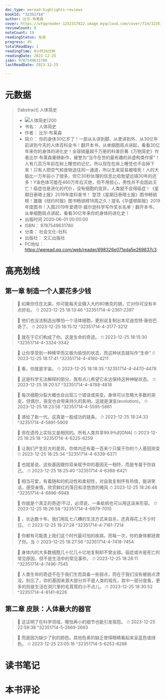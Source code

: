```yaml
---
doc_type: weread-highlights-reviews
bookId: "32351714"
author: 比尔·布莱森
cover: https://wfqqreader-1252317822.image.myqcloud.com/cover/714/32351714/t7_32351714.jpg
reviewCount: 0
noteCount: 19
readingStatus: 在读
progress: 4%
totalReadDay: 1
readingTime: 0小时26分钟
readingDate: 2023-12-25
isbn: 9787549631780
lastReadDate: 2023-12-25

---
```

# 元数据
> [!abstract] 人体简史
> - ![ 人体简史|200](https://wfqqreader-1252317822.image.myqcloud.com/cover/714/32351714/t7_32351714.jpg)
> - 书名： 人体简史
> - 作者： 比尔·布莱森
> - 简介： 你的身体30亿岁了！一部从头讲到脚、从里讲到外、从30亿年前讲到今天的人体百科全书！翻开本书，从单细胞斑点讲起，看看30亿年来你的身体的进化史！全球销量超千万册的科普巨著《万物简史》作者比尔·布莱森重磅新作，被誉为“当今在世的最有趣的非虚构类作家”！人有几百万年前在树上睡觉的记忆，所以现在在床上睡觉也不会掉下来！只有人把空气和食物送往同一通道，所以生来容易被噎死！人的大脑比一万年前小了很多，但它30秒处理的信息比哈勃望远镜30年的还多！Y染色体可能在460万年后灭绝，但不用担心，男性并不会因此灭亡！癌症也是进化的代价，没有细胞的变异，人类就不会得癌症！《星期日泰晤士报》2019年度科普书！ 登顶《星期日泰晤士报》图书畅销榜！雄踞《纽约时报》图书畅销榜18周之久！提名《华盛顿邮报》2019年度图书！入围2019年爱德华·威尔逊科学写作奖长名单！翻开本书，从单细胞斑点讲起，看看30亿年来你的身体的进化史！
> - 出版时间 2020-06-01 00:00:00
> - ISBN： 9787549631780
> - 分类： 社会文化-社科
> - 出版社： 文汇出版社
> - PC地址：https://weread.qq.com/web/reader/698326e071eda5e269837c3

# 高亮划线

## 第一章 制造一个人要花多少钱

> 📌 如果你住在北美，你可能每天会摄入大约80微克的镉，它对你可没有半点好处。 
> ⏱ 2023-12-25 18:13:46 ^32351714-4-2361-2397

> 📌 他们也没法制造出哪怕一个活体细胞，更别说复制出本尼迪克特·康伯巴奇了。 
> ⏱ 2023-12-25 18:15:12 ^32351714-4-3177-3212

> 📌 就在于它们构成了你。这是生命的奇迹。 
> ⏱ 2023-12-25 18:15:30 ^32351714-4-3324-3342

> 📌 让你享受到一种稀罕而又极为愉悦的状态，而这种状态就叫作“生命” 
> ⏱ 2023-12-25 18:17:41 ^32351714-4-4180-4211

> 📌 看，你就是宇宙。 
> ⏱ 2023-12-25 18:18:35 ^32351714-4-4470-4478

> 📌 这是科学无法解释的部分。我有点儿希望它永远保持这种神秘状态。 
> ⏱ 2023-12-25 18:20:57 ^32351714-4-4788-4818

> 📌 每次细胞分裂大概也会出现三个错误或突变。身体可以忽略大多数的突变，但偶尔，突变也会带来持久的影响。这就是演变(evolution)。 
> ⏱ 2023-12-25 18:23:58 ^32351714-4-5595-5661

> 📌 递给了新一代。这真是一股成功的链条。 
> ⏱ 2023-12-25 18:24:33 ^32351714-4-5891-5909

> 📌 但在遗传上实际又是相同的。所有人类共享99.9％的DNA[ 
> ⏱ 2023-12-25 18:25:18 ^32351714-4-6225-6259

> 📌 让我们产生巨大的差异。你体内还有着一百来个只属于你的个人基因突变 
> ⏱ 2023-12-25 18:25:34 ^32351714-4-6339-6371

> 📌 也就是说，这些基因跟你双亲赋予你的基因无一相符，而是专属于你自己。 
> ⏱ 2023-12-25 18:25:40 ^32351714-4-6388-6421

> 📌 相当可爱，有着随和的机动性和柔韧性，对自我复制怀有热情，能讲笑话，感受亲情，欣赏鲜红的落日和凉悠悠的微风 
> ⏱ 2023-12-25 18:26:48 ^32351714-4-6896-6948

> 📌 你就是个真正的奇迹!不过，必须说，一条蚯蚓也可以用这话来形容。 
> ⏱ 2023-12-25 18:26:58 ^32351714-4-6979-7010

> 📌 ，长达数十年。我们用乱七八糟的生活方式来自杀，还真得花上不少时日。 
> ⏱ 2023-12-25 18:27:28 ^32351714-4-7181-7214

> 📌 你都有可能患上我们这个时代最可怕的疾病，而每一次，你的身体都拯救了你。当 
> ⏱ 2023-12-25 18:27:56 ^32351714-4-7418-7454

> 📌 身体内的大多数细胞几十亿几十亿地复制却不曾出错。癌症或许是死亡的常见原因，但不是生活中的常见事件。 
> ⏱ 2023-12-25 18:28:11 ^32351714-4-7496-7545

> 📌 人类生命的奇迹不在于我们生而具备一些弱点，而在于我们没有被弱点湮没。别忘了，你的基因来源大部分并不是人类的祖先，其中一部分是鱼，更多的则是生活在洞穴里的毛茸茸的小不点儿。 
> ⏱ 2023-12-25 18:30:52 ^32351714-4-8141-8226

## 第二章 皮肤：人体最大的器官

> 📌 这证明了在科学领域，哪怕再小的细节也能引发宿怨。 
> ⏱ 2023-12-25 22:59:38 ^32351714-5-2669-2693

> 📌 而是因为缺少了别的颜色。其他色素的缺乏使得眼睛看起来呈蓝色或绿色。 
> ⏱ 2023-12-25 23:05:16 ^32351714-5-6253-6286

# 读书笔记

# 本书评论
